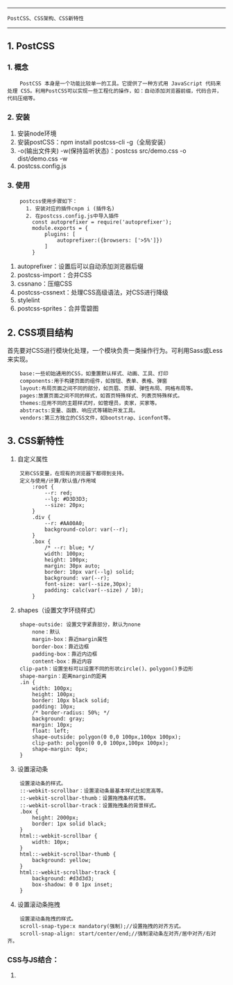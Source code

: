 ****
    PostCSS、CSS架构、CSS新特性
****
## 1. PostCSS
### 1. 概念
```
    PostCSS 本身是一个功能比较单一的工具。它提供了一种方式用 JavaScript 代码来处理 CSS。利用PostCSS可以实现一些工程化的操作，如：自动添加浏览器前缀，代码合并，代码压缩等。
```
### 2. 安装
1. 安装node环境
2. 安装postCSS：npm install postcss-cli -g（全局安装）
3. -o(输出文件夹) -w(保持监听状态)：postcss src/demo.css -o dist/demo.css -w
4. postcss.config.js
### 3. 使用
```
    postcss使用步骤如下：
      1. 安装对应的插件cnpm i (插件名)
      2. 在postcss.config.js中导入插件
        const autoprefixer = require('autoprefixer');
        module.exports = {
            plugins: [
                autoprefixer:({browsers: ['>5%']})
            ]
        }
```
1. autoprefixer：设置后可以自动添加浏览器后缀
2. postcss-import：合并CSS
3. cssnano：压缩CSS
4. postcss-cssnext：处理CSS高级语法，对CSS进行降级
5. stylelint
6. postcss-sprites：合并雪碧图

## 2. CSS项目结构
首先要对CSS进行模块化处理，一个模块负责一类操作行为。可利用Sass或Less来实现。
```
    base:一些初始通用的CSS，如重置默认样式、动画、工具、打印
    components:用于构建页面的组件，如按钮、表单、表格、弹窗
    layout:布局页面之间不同的部分，如页眉、页脚、弹性布局、网格布局等。
    pages:放置页面之间不同的样式，如首页特殊样式、列表页特殊样式。
    themes:应用不同的主题样式时，如管理员，卖家，买家等。
    abstracts:变量、函数、响应式等辅助开发工具。
    vendors:第三方独立的CSS文件，如bootstrap、iconfont等。
```

## 3. CSS新特性
1. 自定义属性
```
    又称CSS变量，在现有的浏览器下都得到支持。
    定义与使用/计算/默认值/作用域
        :root {
            --r: red;
            --lg: #D3D3D3;
            --size: 20px;
        }
        .div {
            --r: #AA00A0;
            background-color: var(--r);
        }
        .box {
            /* --r: blue; */
            width: 100px;
            height: 100px;
            margin: 30px auto;
            border: 10px var(--lg) solid;
            background: var(--r);
            font-size: var(--size,30px);
            padding: calc(var(--size) / 10);
        }
```
2. shapes（设置文字环绕样式）
```
    shape-outside: 设置文字紧靠部分，默认为none
        none：默认
        margin-box：靠近margin属性
        border-box：靠近边框
        padding-box：靠近内边框
        content-box：靠近内容
    clip-path：设置坐标可以设置不同的形状circle()、polygon()多边形
    shape-margin：距离margin的距离
    .in {
        width: 100px;
        height: 100px;
        border: 10px black solid;
        padding: 10px;
        /* border-radius: 50%; */
        background: gray;
        margin: 10px;
        float: left;
        shape-outside: polygon(0 0,0 100px,100px 100px);
        clip-path: polygon(0 0,0 100px,100px 100px);
        shape-margin: 0px;
    }
```
3. 设置滚动条
```
    设置滚动条的样式。
    ::-webkit-scrollbar：设置滚动条最基本样式比如宽高等。
    ::-webkit-scrollbar-thumb：设置拖拽条样式等。
    ::-webkit-scrollbar-track：设置拖拽条的背景样式。
    .box {
        height: 2000px;
        border: 1px solid black;
    }
    html::-webkit-scrollbar {
        width: 10px;
    }
    html::-webkit-scrollbar-thumb {
        background: yellow;
    }
    html::-webkit-scrollbar-track {
        background: #d3d3d3;
        box-shadow: 0 0 1px inset;
    }
```
4. 设置滚动条拖拽
```
    设置滚动条拖拽的样式。
    scroll-snap-type:x mandatory(强制);//设置拖拽的对齐方式。
    scroll-snap-align: start/center/end;//强制滚动条左对齐/居中对齐/右对齐。
```
### CSS与JS结合：
1. 